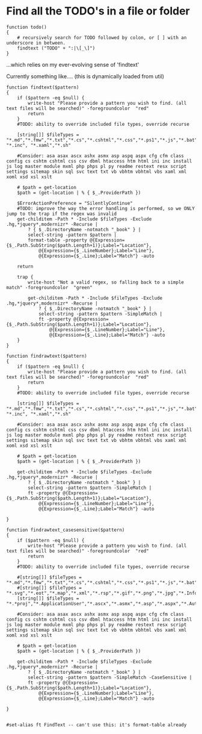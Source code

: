﻿# Find all the TODO's in a file or folder

	function todo()
	{
		# recursively search for TODO followed by colon, or [ ] with an underscore in between.
		findtext ("TODO" + ":|\[_\]")
	}

...which relies on my ever-evolving sense of 'findtext'

Currently something like.... (this is dynamically loaded from util)

	function findtext($pattern)
	{
	    if ($pattern -eq $null) {
	        write-host "Please provide a pattern you wish to find. (all text files will be searched)" -foregroundcolor  "red"
	        return
	    }
	    #TODO: ability to override included file types, override recurse
	
	    [string[]] $fileTypes = "*.md","*.fmw","*.txt","*.cs","*.cshtml","*.css","*.ps1","*.js","*.bat","*.vbs","*.vb","*.xml","*.config","*.htm","*.html","*.pre","*.ini","*.sql","*.linq","*.json","*.spark","*.ts","*.psm1","*.psd1","*.aspx","*.ascx","*.asp","*.asmx","*.pubxml","*.dgml","*.sln","*.*proj","*.spark","*.rdl","*.py","*.log","*.las","*.ascx", "*.inc", "*.xaml","*.sh"
	
	    #Consider: asa asax ascx ashx asmx asp aspq aspx cfg cfm class config cs cshtm cshtml css csv dbml htaccess htm html ini inc install js log master module mxml php phps pl py readme restext resx script settings sitemap skin sql svc text txt vb vbhtm vbhtml vbs xaml xml xoml xsd xsl xslt
	
	    # $path = get-location
	    $path = (get-location | % { $_.ProviderPath })
	
	    $ErrorActionPreference = "SilentlyContinue"
	    #TODO: improve the way the error handling is performed, so we ONLY jump to the trap if the regex was invalid
	    get-childitem -Path * -Include $fileTypes -Exclude .hg,*jquery*,modernizr* -Recurse |
	        ? { $_.DirectoryName -notmatch "_book" } |
	        select-string -pattern $pattern |
	        format-table -property @{Expression={$_.Path.SubString($path.Length+1)};Label="Location"},
	            @{Expression={$_.LineNumber};Label="Line"},
	            @{Expression={$_.Line};Label="Match"} -auto
	
	    return
	
	    trap {
	        write-host "Not a valid regex, so falling back to a simple match" -foregroundcolor  "green"
	
	        get-childitem -Path * -Include $fileTypes -Exclude .hg,*jquery*,modernizr* -Recurse |
	            ? { $_.DirectoryName -notmatch "_book" } |
	            select-string -pattern $pattern -SimpleMatch |
	            ft -property @{Expression={$_.Path.SubString($path.Length+1)};Label="Location"},
	                @{Expression={$_.LineNumber};Label="Line"},
	                @{Expression={$_.Line};Label="Match"} -auto
	    }
	}
	
	function findrawtext($pattern)
	{
	    if ($pattern -eq $null) {
	        write-host "Please provide a pattern you wish to find. (all text files will be searched)" -foregroundcolor  "red"
	        return
	    }
	    #TODO: ability to override included file types, override recurse
	
	    [string[]] $fileTypes = "*.md","*.fmw","*.txt","*.cs","*.cshtml","*.css","*.ps1","*.js","*.bat","*.vbs","*.vb","*.xml","*.config","*.htm","*.html","*.pre","*.ini","*.sql","*.linq","*.json","*.spark","*.ts","*.psm1","*.psd1","*.aspx","*.ascx","*.asp","*.asmx","*.pubxml","*.dgml","*.sln","*.*proj","*.spark","*.rdl","*.py","*.log","*.las","*.ascx", "*.inc", "*.xaml","*.sh"
	
	    #Consider: asa asax ascx ashx asmx asp aspq aspx cfg cfm class config cs cshtm cshtml css csv dbml htaccess htm html ini inc install js log master module mxml php phps pl py readme restext resx script settings sitemap skin sql svc text txt vb vbhtm vbhtml vbs xaml xml xoml xsd xsl xslt
	
	    # $path = get-location
		$path = (get-location | % { $_.ProviderPath })
		
		get-childitem -Path * -Include $fileTypes -Exclude .hg,*jquery*,modernizr* -Recurse |
			? { $_.DirectoryName -notmatch "_book" } |
			select-string -pattern $pattern -SimpleMatch |
			ft -property @{Expression={$_.Path.SubString($path.Length+1)};Label="Location"},
				@{Expression={$_.LineNumber};Label="Line"},
				@{Expression={$_.Line};Label="Match"} -auto
	
	}
	
	function findrawtext_casesensitive($pattern)
	{
	    if ($pattern -eq $null) {
	        write-host "Please provide a pattern you wish to find. (all text files will be searched)" -foregroundcolor  "red"
	        return
	    }
	    #TODO: ability to override included file types, override recurse
	
	    #[string[]] $fileTypes = "*.md","*.fmw","*.txt","*.cs","*.cshtml","*.css","*.ps1","*.js","*.bat","*.vbs","*.vb","*.xml","*.config","*.htm","*.html","*.pre","*.ini","*.sql","*.linq","*.json","*.spark","*.ts","*.psm1","*.psd1","*.aspx","*.ascx","*.asp","*.asmx","*.pubxml","*.dgml","*.sln","*.*proj","*.spark"
	    #[string[]] $fileTypes = "*.svg","*.eot","*.map","*.xml","*.rsp","*.gif","*.png","*.jpg","*.InfoDocument","*.DataPattern","*.AutomateOrNot","*.SDKVersion","*.IncrementalCache","*.Usage","*.md","*.woff2","*.woff","*.UserId_NormalizedUserName","*.NormalizedEmail_UserId","*.ApplicationUser","*.html","*.cs","*.config","*.user","*.bowerrc","*.ok","*.xproj","*.json","*.txt","*.css","*.js","*.ico","*.tmp","*.OLD","*.cshtml","*.ascx"
	    [string[]] $fileTypes = "*.*proj","*.ApplicationUser","*.ascx","*.asmx","*.asp","*.aspx","*.AutomateOrNot","*.bat","*.bowerrc","*.config","*.cs","*.cshtml","*.css","*.DataPattern","*.dgml","*.eot","*.fmw","*.gif","*.htm","*.html","*.ico","*.IncrementalCache","*.InfoDocument","*.ini","*.js","*.json","*.linq","*.map","*.md","*.ok","*.OLD","*.png","*.pre","*.ps1","*.psd1","*.psm1","*.pubxml","*.rsp","*.SDKVersion","*.sln","*.spark","*.sql","*.svg","*.tmp","*.ts","*.txt","*.Usage","*.user","*.vb","*.vbs","*.woff","*.woff2","*.xml","*.xproj","*.sh"
	
	    #Consider: asa asax ascx ashx asmx asp aspq aspx cfg cfm class config cs cshtm cshtml css csv dbml htaccess htm html ini inc install js log master module mxml php phps pl py readme restext resx script settings sitemap skin sql svc text txt vb vbhtm vbhtml vbs xaml xml xoml xsd xsl xslt
	
	    # $path = get-location
		$path = (get-location | % { $_.ProviderPath })
		
		get-childitem -Path * -Include $fileTypes -Exclude .hg,*jquery*,modernizr* -Recurse |
			? { $_.DirectoryName -notmatch "_book" } |
			select-string -pattern $pattern -SimpleMatch -CaseSensitive |
			ft -property @{Expression={$_.Path.SubString($path.Length+1)};Label="Location"},
				@{Expression={$_.LineNumber};Label="Line"},
				@{Expression={$_.Line};Label="Match"} -auto
	
	}
	
	
	#set-alias ft FindText -- can't use this: it's format-table already
